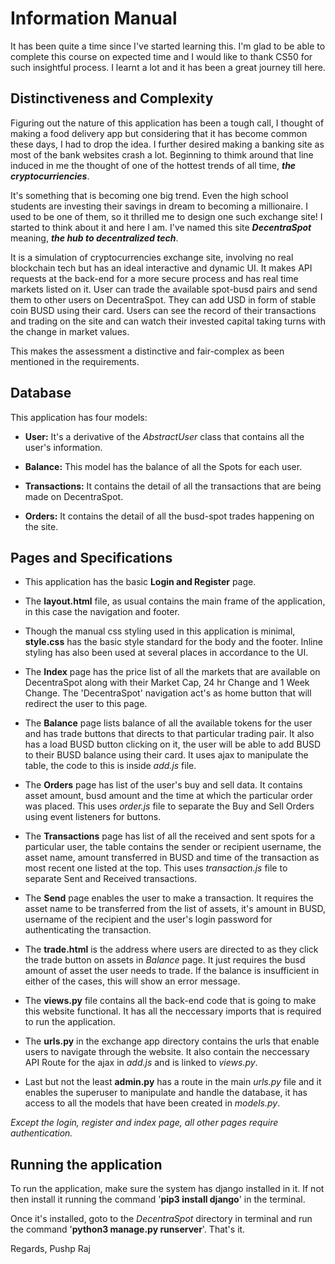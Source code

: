 # Information Manual

It has been quite a time since I've started learning this. I'm glad to be able to complete this course on expected time and I would like to thank CS50 for such insightful process. I learnt a lot and it has been a great journey till here.



## Distinctiveness and Complexity

Figuring out the nature of this application has been a tough call, I thought of making a food delivery app but considering that it has become common these days, I had to drop the idea. I further desired making a banking site as most of the bank websites crash a lot. Beginning to thimk around that line induced in me the thought of one of the hottest trends of all time, ***the cryptocurriencies***.

 It's something that is becoming one big trend. Even the high school students are investing their savings in dream to becoming a millionaire. I used to be one of them, so it thrilled me to design one such exchange site! I started to think about it and here I am. I've named this site ***DecentraSpot*** meaning, ***the hub to decentralized tech***. 

It is a simulation of cryptocurrencies exchange site, involving no real blockchain tech but has an ideal interactive and dynamic UI. It makes API requests at the back-end for a more secure process and has real time markets listed on it. User can trade the available spot-busd pairs and send them to other users on DecentraSpot. They can add USD in form of stable coin BUSD using their card. Users can see the record of their transactions and trading on the site and can watch their invested capital taking turns with the change in market values.

This makes the assessment a distinctive and fair-complex as been mentioned in the requirements.




## Database

This application has four models:

- **User:** It's a derivative of the *AbstractUser* class that contains all the user's information.

- **Balance:** This model has the balance of all the Spots for each user.

- **Transactions:** It contains the detail of all the transactions that are being made on DecentraSpot.

- **Orders:** It contains the detail of all the busd-spot trades happening on the site.




## Pages and Specifications

- This application has the basic **Login and Register** page.

- The **layout.html** file, as usual contains the main frame of the application, in this case the navigation and footer.

- Though the manual css styling used in this application is minimal, **style.css** has the basic style standard for the body and the footer. Inline styling has also been used at several places in accordance to the UI.

- The **Index** page has the price list of all the markets that are available on DecentraSpot along with their Market Cap, 24 hr Change and 1 Week Change. The 'DecentraSpot' navigation act's as home button that will redirect the user to this page.

- The **Balance** page lists balance of all the available tokens for the user and has trade buttons that directs to that particular trading pair. It also has a load BUSD button clicking on it, the user will be able to add BUSD to their BUSD balance using their card. It uses ajax to manipulate the table, the code to this is inside *add.js* file.

- The **Orders** page has list of the user's buy and sell data. It contains asset amount, busd amount and the time at which the particular order was placed. This uses *order.js* file to separate the Buy and Sell Orders using event listeners for buttons.

- The **Transactions** page has list of all the received and sent spots for a particular user, the table contains the sender or recipient username, the asset name, amount transferred in BUSD and time of the transaction as most recent one listed at the top. This uses *transaction.js* file to separate Sent and Received transactions.

- The **Send** page enables the user to make a transaction. It requires the asset name to be transferred from the list of assets, it's amount in BUSD, username of the recipient and the user's login password for authenticating the transaction.

- The **trade.html** is the address where users are directed to as they click the trade button on assets in *Balance* page. It just requires the busd amount of asset the user needs to trade. If the balance is insufficient in either of the cases, this will show an error message.

- The **views.py** file contains all the back-end code that is going to make this website functional. It has all the neccessary imports that is required to run the application.

- The **urls.py** in the exchange app directory contains the urls that enable users to navigate through the website. It also contain the neccessary API Route for the ajax in *add.js* and is linked to *views.py*.

- Last but not the least **admin.py** has a route in the main *urls.py* file and it enables the superuser to manipulate and handle the database, it has access to all the models that have been created in *models.py*.


*Except the login, register and index page, all other pages require authentication.*



## Running the application

To run the application, make sure the system has django installed in it. If not then install it running the command '**pip3 install django**' in the terminal.

Once it's installed, goto to the *DecentraSpot* directory in terminal and run the command '**python3 manage.py runserver**'. That's it.





Regards,
Pushp Raj
